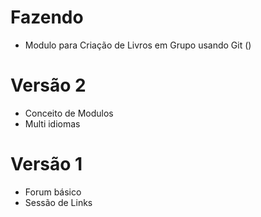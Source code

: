 # Fazendo

- Modulo para Criação de Livros em Grupo usando Git ()

# Versão 2

- Conceito de Modulos
- Multi idiomas


# Versão 1

- Forum básico
- Sessão de Links